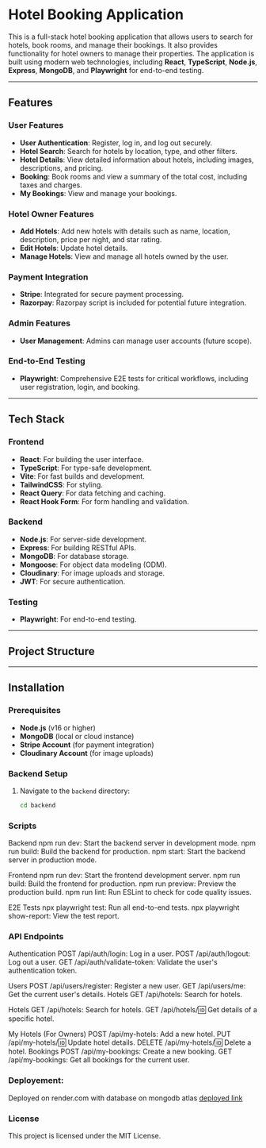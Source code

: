 # Hotel Booking Application

This is a full-stack hotel booking application that allows users to search for hotels, book rooms, and manage their bookings. It also provides functionality for hotel owners to manage their properties. The application is built using modern web technologies, including **React**, **TypeScript**, **Node.js**, **Express**, **MongoDB**, and **Playwright** for end-to-end testing.

---

## Features

### User Features
- **User Authentication**: Register, log in, and log out securely.
- **Hotel Search**: Search for hotels by location, type, and other filters.
- **Hotel Details**: View detailed information about hotels, including images, descriptions, and pricing.
- **Booking**: Book rooms and view a summary of the total cost, including taxes and charges.
- **My Bookings**: View and manage your bookings.

### Hotel Owner Features
- **Add Hotels**: Add new hotels with details such as name, location, description, price per night, and star rating.
- **Edit Hotels**: Update hotel details.
- **Manage Hotels**: View and manage all hotels owned by the user.

### Payment Integration
- **Stripe**: Integrated for secure payment processing.
- **Razorpay**: Razorpay script is included for potential future integration.

### Admin Features
- **User Management**: Admins can manage user accounts (future scope).

### End-to-End Testing
- **Playwright**: Comprehensive E2E tests for critical workflows, including user registration, login, and booking.

---

## Tech Stack

### Frontend
- **React**: For building the user interface.
- **TypeScript**: For type-safe development.
- **Vite**: For fast builds and development.
- **TailwindCSS**: For styling.
- **React Query**: For data fetching and caching.
- **React Hook Form**: For form handling and validation.

### Backend
- **Node.js**: For server-side development.
- **Express**: For building RESTful APIs.
- **MongoDB**: For database storage.
- **Mongoose**: For object data modeling (ODM).
- **Cloudinary**: For image uploads and storage.
- **JWT**: For secure authentication.

### Testing
- **Playwright**: For end-to-end testing.

---

## Project Structure



---

## Installation

### Prerequisites
- **Node.js** (v16 or higher)
- **MongoDB** (local or cloud instance)
- **Stripe Account** (for payment integration)
- **Cloudinary Account** (for image uploads)

### Backend Setup
1. Navigate to the `backend` directory:
   ```sh
   cd backend

   
### Scripts

Backend
npm run dev: Start the backend server in development mode.
npm run build: Build the backend for production.
npm start: Start the backend server in production mode.

Frontend
npm run dev: Start the frontend development server.
npm run build: Build the frontend for production.
npm run preview: Preview the production build.
npm run lint: Run ESLint to check for code quality issues.

E2E Tests
npx playwright test: Run all end-to-end tests.
npx playwright show-report: View the test report.

### API Endpoints
Authentication
POST /api/auth/login: Log in a user.
POST /api/auth/logout: Log out a user.
GET /api/auth/validate-token: Validate the user's authentication token.

Users
POST /api/users/register: Register a new user.
GET /api/users/me: Get the current user's details.
Hotels
GET /api/hotels: Search for hotels.

Hotels
GET /api/hotels: Search for hotels.
GET /api/hotels/:id: Get details of a specific hotel.

My Hotels (For Owners)
POST /api/my-hotels: Add a new hotel.
PUT /api/my-hotels/:id: Update hotel details.
DELETE /api/my-hotels/:id: Delete a hotel.
Bookings
POST /api/my-bookings: Create a new booking.
GET /api/my-bookings: Get all bookings for the current user.

### Deployement:

Deployed on render.com with database on mongodb atlas
[deployed link](https://hotel-booking-app-yy0y.onrender.com/)


### License
This project is licensed under the MIT License.
